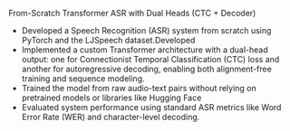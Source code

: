 From-Scratch Transformer ASR with Dual Heads (CTC + Decoder)  
-	Developed a Speech Recognition (ASR) system from scratch using PyTorch and the LJSpeech dataset.Developed 
-	Implemented a custom Transformer architecture with a dual-head output: one for Connectionist Temporal Classification (CTC) loss and another for autoregressive decoding, enabling both alignment-free training and sequence modeling.
-	Trained the model from raw audio-text pairs without relying on pretrained models or libraries like Hugging Face
-	Evaluated system performance using standard ASR metrics like Word Error Rate (WER) and character-level decoding.
